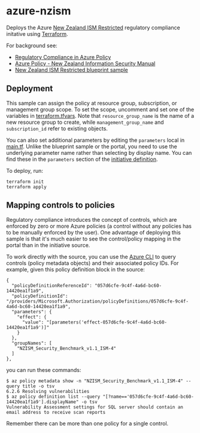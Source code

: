 # azure-nzism

Deploys the Azure
[New Zealand ISM Restricted](https://docs.microsoft.com/en-us/azure/governance/policy/samples/new-zealand-ism)
regulatory compliance initative using [Terraform](https://www.terraform.io/).

For background see:
* [Regulatory Compliance in Azure Policy](https://docs.microsoft.com/en-us/azure/governance/policy/concepts/regulatory-compliance)
* [Azure Policy - New Zealand Information Security Manual](https://techcommunity.microsoft.com/t5/azure/azure-policy-new-zealand-information-security-manual-nzism/m-p/2144825)
* [New Zealand ISM Restricted blueprint sample](https://docs.microsoft.com/en-us/azure/governance/blueprints/samples/new-zealand-ism)

## Deployment

This sample can assign the policy at resource group, subscription, or management group scope. To set
the scope, uncomment and set one of the variables in [terraform.tfvars](terraform.tfvars). Note that
`resource_group_name` is the name of a new resource group to create, while `management_group_name`
and `subscription_id` refer to existing objects.

You can also set additional parameters by editing the `parameters` local in [main.tf](main.tf). Unlike
the blueprint sample or the portal, you need to use the underlying parameter name rather than selecting
by display name. You can find these in the `parameters` section of the
[initiative definition](https://github.com/Azure/azure-policy/blob/master/built-in-policies/policySetDefinitions/Regulatory%20Compliance/nz_ism.json).

To deploy, run:
```
terraform init
terraform apply
```

## Mapping controls to policies

Regulatory compliance introduces the concept of controls, which are enforced by zero or more Azure policies
(a control without any policies has to be manually enforced by the user). One advantage of deploying this
sample is that it's much easier to see the control/policy mapping in the portal than in the initiative source.

To work directly with the source, you can use the [Azure CLI](https://docs.microsoft.com/en-us/cli/azure/)
to query controls (policy metadata objects) and their
associated policy IDs. For example, given this policy definition block in the source:
```
{
  "policyDefinitionReferenceId": "057d6cfe-9c4f-4a6d-bc60-14420ea1f1a9",
  "policyDefinitionId": "/providers/Microsoft.Authorization/policyDefinitions/057d6cfe-9c4f-4a6d-bc60-14420ea1f1a9",
  "parameters": {
    "effect": {
      "value": "[parameters('effect-057d6cfe-9c4f-4a6d-bc60-14420ea1f1a9')]"
    }
  },
  "groupNames": [
    "NZISM_Security_Benchmark_v1.1_ISM-4"
  ]
},
```
you can run these commands:
```
$ az policy metadata show -n "NZISM_Security_Benchmark_v1.1_ISM-4" --query title -o tsv
6.2.6 Resolving vulnerabilities
$ az policy definition list --query "[?name=='057d6cfe-9c4f-4a6d-bc60-14420ea1f1a9'].displayName" -o tsv
Vulnerability Assessment settings for SQL server should contain an email address to receive scan reports
```

Remember there can be more than one policy for a single control.
